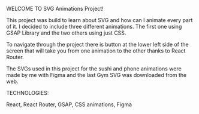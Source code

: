 WELCOME TO SVG Animations Project!

This project was build to learn about SVG and how can I animate every part of it. I decided to include three different animations. The first one using GSAP Library and the two others using just CSS.

To navigate through the project there is button at the lower left side of the screen that will take you from one animation to the other thanks to React Router.

The SVGs used in this project for the sushi and phone animations were made by me with Figma and the last Gym SVG was downloaded from the web.

TECHNOLOGIES:

React, React Router, GSAP, CSS animations, Figma